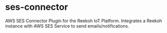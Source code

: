 # ses-connector
AWS SES Connector Plugin for the Reekoh IoT Platform. Integrates a Reekoh instance with AWS SES Service to send emails/notifications.
